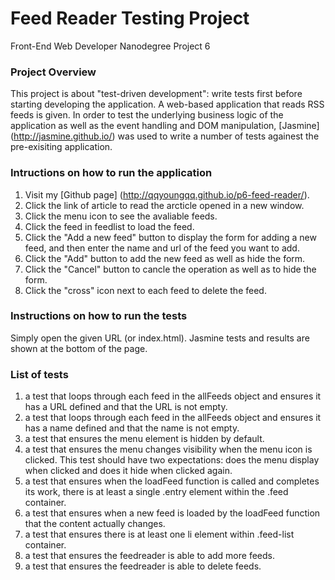# Feed Reader Testing Project
Front-End Web Developer Nanodegree Project 6

### Project Overview  
This project is about "test-driven development": write tests first before starting developing the application. A web-based application that reads RSS feeds is given. In order to test the underlying business logic of the application as well as the event handling and DOM manipulation, [Jasmine] (http://jasmine.github.io/) was used to write a number of tests againest the pre-exisiting application.  

### Intructions on how to run the application
1. Visit my [Github page] (http://qqyoungqq.github.io/p6-feed-reader/).
2. Click the link of article to read the arcticle opened in a new window. 
3. Click the menu icon to see the avaliable feeds. 
4. Click the feed in feedlist to load the feed.
5. Click the "Add a new feed" button to display the form for adding a new feed, and then enter the name and url of the feed you want to add.
6. Click the "Add" button to add the new feed as well as hide the form.
7. Click the "Cancel" button to cancle the operation as well as to hide the form.
8. Click the "cross" icon next to each feed to delete the feed.

### Instructions on how to run the tests 
Simply open the given URL (or index.html). Jasmine tests and results are shown at the bottom of the page.

### List of tests  
1. a test that loops through each feed in the allFeeds object and ensures it has a URL defined and that the URL is not empty.
2. a test that loops through each feed in the allFeeds object and ensures it has a name defined and that the name is not empty.
3. a test that ensures the menu element is hidden by default. 
4. a test that ensures the menu changes visibility when the menu icon is clicked. This test should have two expectations: does the menu display when clicked and does it hide when clicked again.
5. a test that ensures when the loadFeed function is called and completes its work, there is at least a single .entry element within the .feed container. 
6. a test that ensures when a new feed is loaded by the loadFeed function that the content actually changes.
7. a test that ensures there is at least one li element within .feed-list container.
8. a test that ensures the feedreader is able to add more feeds.
9. a test that ensures the feedreader is able to delete feeds. 